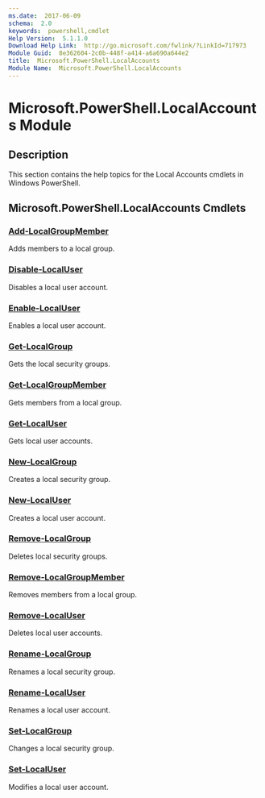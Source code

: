 ```yaml
---
ms.date:  2017-06-09
schema:  2.0
keywords:  powershell,cmdlet
Help Version:  5.1.1.0
Download Help Link:  http://go.microsoft.com/fwlink/?LinkId=717973
Module Guid:  8e362604-2c0b-448f-a414-a6a690a644e2
title:  Microsoft.PowerShell.LocalAccounts
Module Name:  Microsoft.PowerShell.LocalAccounts
---
```


# Microsoft.PowerShell.LocalAccounts Module
## Description
This section contains the help topics for the Local Accounts cmdlets in Windows PowerShell.

## Microsoft.PowerShell.LocalAccounts Cmdlets
### [Add-LocalGroupMember](Add-LocalGroupMember.md)
Adds members to a local group.


### [Disable-LocalUser](Disable-LocalUser.md)
Disables a local user account.


### [Enable-LocalUser](Enable-LocalUser.md)
Enables a local user account.


### [Get-LocalGroup](Get-LocalGroup.md)
Gets the local security groups.


### [Get-LocalGroupMember](Get-LocalGroupMember.md)
Gets members from a local group.


### [Get-LocalUser](Get-LocalUser.md)
Gets local user accounts.


### [New-LocalGroup](New-LocalGroup.md)
Creates a local security group.


### [New-LocalUser](New-LocalUser.md)
Creates a local user account.


### [Remove-LocalGroup](Remove-LocalGroup.md)
Deletes local security groups.


### [Remove-LocalGroupMember](Remove-LocalGroupMember.md)
Removes members from a local group.


### [Remove-LocalUser](Remove-LocalUser.md)
Deletes local user accounts.


### [Rename-LocalGroup](Rename-LocalGroup.md)
Renames a local security group.


### [Rename-LocalUser](Rename-LocalUser.md)
Renames a local user account.


### [Set-LocalGroup](Set-LocalGroup.md)
Changes a local security group.


### [Set-LocalUser](Set-LocalUser.md)
Modifies a local user account.

